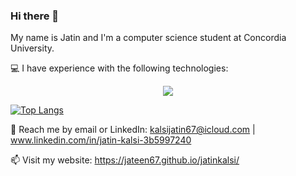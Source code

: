 ### Hi there 👋

My name is Jatin and I'm a computer science student at Concordia University.

💻 I have experience with the following technologies:
<p align="center">
  <a href="https://skillicons.dev">
    <img src="https://skillicons.dev/icons?i=html,css,ts,js,react,express,postgres,java,python,ruby,rails,cs,dotnet,bootstrap" />
  </a>
</p>

[![Top Langs](https://github-readme-stats.vercel.app/api/top-langs/?username=jateen67&hide=html,css&theme=redical)](https://github.com/anuraghazra/github-readme-stats)


💬 Reach me by email or LinkedIn: kalsijatin67@icloud.com | www.linkedin.com/in/jatin-kalsi-3b5997240

📫 Visit my website: https://jateen67.github.io/jatinkalsi/
